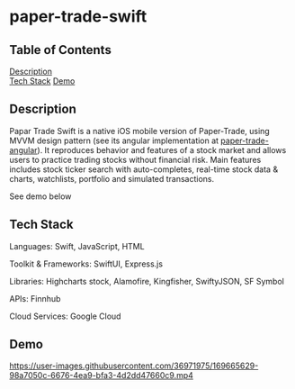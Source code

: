 # paper-trade-swift

## Table of Contents  
[Description](#description)    
[Tech Stack](#tech-stack) 
[Demo](#demo)

## Description
<a name="description"/>

Papar Trade Swift is a native iOS mobile version of Paper-Trade, using MVVM design pattern (see its angular implementation at [paper-trade-angular](https://github.com/kaiwangx/paper-trade-angular)). It reproduces behavior and features of a stock market and allows users to practice trading stocks without financial risk. Main features includes stock ticker search with auto-completes, real-time stock data & charts, watchlists, portfolio and simulated transactions.

See demo below

## Tech Stack
<a name="tech-stack"/>

Languages: Swift, JavaScript, HTML

Toolkit & Frameworks: SwiftUI, Express.js

Libraries: Highcharts stock, Alamofire, Kingfisher, SwiftyJSON, SF Symbol

APIs: Finnhub

Cloud Services: Google Cloud

## Demo
<a name="demo">






https://user-images.githubusercontent.com/36971975/169665629-98a7050c-6676-4ea9-bfa3-4d2dd47660c9.mp4

